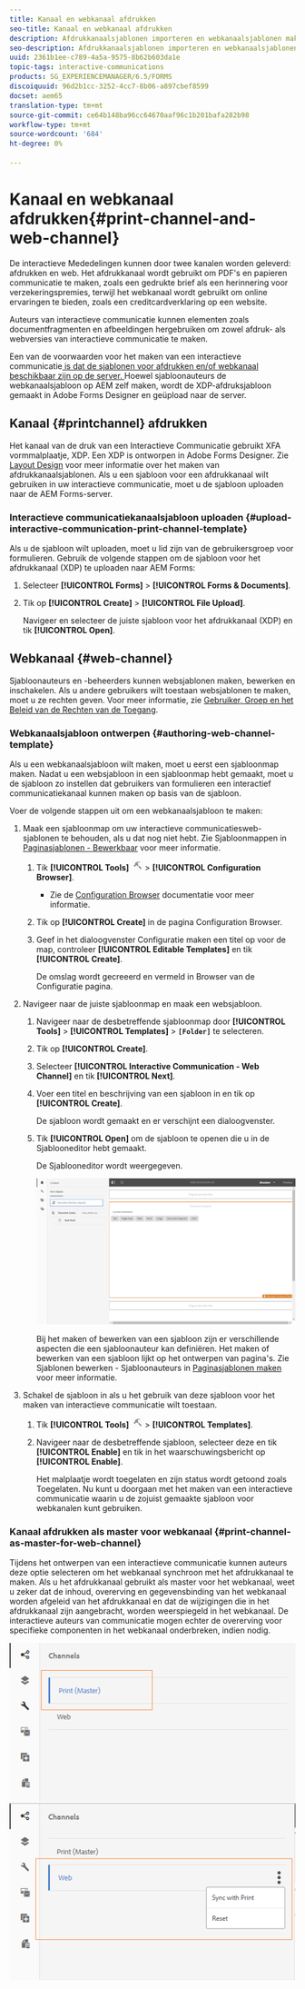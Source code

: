 ```yaml
---
title: Kanaal en webkanaal afdrukken
seo-title: Kanaal en webkanaal afdrukken
description: Afdrukkanaalsjablonen importeren en webkanaalsjablonen maken en inschakelen
seo-description: Afdrukkanaalsjablonen importeren en webkanaalsjablonen maken en inschakelen
uuid: 2361b1ee-c789-4a5a-9575-8b62b603da1e
topic-tags: interactive-communications
products: SG_EXPERIENCEMANAGER/6.5/FORMS
discoiquuid: 96d2b1cc-3252-4cc7-8b06-a897cbef8599
docset: aem65
translation-type: tm+mt
source-git-commit: ce64b148ba96cc64670aaf96c1b201bafa282b98
workflow-type: tm+mt
source-wordcount: '684'
ht-degree: 0%

---
```



# Kanaal en webkanaal afdrukken{#print-channel-and-web-channel}

De interactieve Mededelingen kunnen door twee kanalen worden geleverd: afdrukken en web. Het afdrukkanaal wordt gebruikt om PDF&#39;s en papieren communicatie te maken, zoals een gedrukte brief als een herinnering voor verzekeringspremies, terwijl het webkanaal wordt gebruikt om online ervaringen te bieden, zoals een creditcardverklaring op een website.

Auteurs van interactieve communicatie kunnen elementen zoals documentfragmenten en afbeeldingen hergebruiken om zowel afdruk- als webversies van interactieve communicatie te maken.

Een van de voorwaarden voor het maken van een interactieve communicatie[ is dat de sjablonen voor afdrukken en/of webkanaal beschikbaar zijn op de server. ](../../forms/using/create-interactive-communication.md) Hoewel sjabloonauteurs de webkanaalsjabloon op AEM zelf maken, wordt de XDP-afdruksjabloon gemaakt in Adobe Forms Designer en geüpload naar de server.

## Kanaal {#printchannel} afdrukken

Het kanaal van de druk van een Interactieve Communicatie gebruikt XFA vormmalplaatje, XDP. Een XDP is ontworpen in Adobe Forms Designer. Zie [Layout Design](../../forms/using/layout-design-details.md) voor meer informatie over het maken van afdrukkanaalsjablonen. Als u een sjabloon voor een afdrukkanaal wilt gebruiken in uw interactieve communicatie, moet u de sjabloon uploaden naar de AEM Forms-server.

### Interactieve communicatiekanaalsjabloon uploaden {#upload-interactive-communication-print-channel-template}

Als u de sjabloon wilt uploaden, moet u lid zijn van de gebruikersgroep voor formulieren. Gebruik de volgende stappen om de sjabloon voor het afdrukkanaal (XDP) te uploaden naar AEM Forms:

1. Selecteer **[!UICONTROL Forms]** > **[!UICONTROL Forms & Documents]**.

1. Tik op **[!UICONTROL Create]** > **[!UICONTROL File Upload]**.

   Navigeer en selecteer de juiste sjabloon voor het afdrukkanaal (XDP) en tik **[!UICONTROL Open]**.

## Webkanaal {#web-channel}

Sjabloonauteurs en -beheerders kunnen websjablonen maken, bewerken en inschakelen. Als u andere gebruikers wilt toestaan websjablonen te maken, moet u ze rechten geven. Voor meer informatie, zie [Gebruiker, Groep en het Beleid van de Rechten van de Toegang](/help/sites-administering/user-group-ac-admin.md).

### Webkanaalsjabloon ontwerpen {#authoring-web-channel-template}

Als u een webkanaalsjabloon wilt maken, moet u eerst een sjabloonmap maken. Nadat u een websjabloon in een sjabloonmap hebt gemaakt, moet u de sjabloon zo instellen dat gebruikers van formulieren een interactief communicatiekanaal kunnen maken op basis van de sjabloon.

Voer de volgende stappen uit om een webkanaalsjabloon te maken:

1. Maak een sjabloonmap om uw interactieve communicatiesweb-sjablonen te behouden, als u dat nog niet hebt. Zie Sjabloonmappen in [Paginasjablonen - Bewerkbaar](/help/sites-developing/page-templates-editable.md) voor meer informatie.

   1. Tik **[!UICONTROL Tools]** ![gereedschappen](assets/tools.png) > **[!UICONTROL Configuration Browser]**.
      * Zie de [Configuration Browser](/help/sites-administering/configurations.md) documentatie voor meer informatie.
   1. Tik op **[!UICONTROL Create]** in de pagina Configuration Browser.
   1. Geef in het dialoogvenster Configuratie maken een titel op voor de map, controleer **[!UICONTROL Editable Templates]** en tik **[!UICONTROL Create]**.

      De omslag wordt gecreeerd en vermeld in Browser van de Configuratie pagina.

1. Navigeer naar de juiste sjabloonmap en maak een websjabloon.

   1. Navigeer naar de desbetreffende sjabloonmap door **[!UICONTROL Tools]** > **[!UICONTROL Templates]** > **`[Folder]`** te selecteren.
   1. Tik op **[!UICONTROL Create]**.
   1. Selecteer **[!UICONTROL Interactive Communication - Web Channel]** en tik **[!UICONTROL Next]**.
   1. Voer een titel en beschrijving van een sjabloon in en tik op **[!UICONTROL Create]**.

      De sjabloon wordt gemaakt en er verschijnt een dialoogvenster.

   1. Tik **[!UICONTROL Open]** om de sjabloon te openen die u in de Sjablooneditor hebt gemaakt.

      De Sjablooneditor wordt weergegeven.

      ![webchannelsjabloon](assets/webchanneltemplate.png)

      Bij het maken of bewerken van een sjabloon zijn er verschillende aspecten die een sjabloonauteur kan definiëren. Het maken of bewerken van een sjabloon lijkt op het ontwerpen van pagina&#39;s. Zie Sjablonen bewerken - Sjabloonauteurs in [Paginasjablonen maken](/help/sites-authoring/templates.md) voor meer informatie.

1. Schakel de sjabloon in als u het gebruik van deze sjabloon voor het maken van interactieve communicatie wilt toestaan.

   1. Tik **[!UICONTROL Tools]** ![gereedschappen](assets/tools.png) > **[!UICONTROL Templates]**.
   1. Navigeer naar de desbetreffende sjabloon, selecteer deze en tik **[!UICONTROL Enable]** en tik in het waarschuwingsbericht op **[!UICONTROL Enable]**.

      Het malplaatje wordt toegelaten en zijn status wordt getoond zoals Toegelaten. Nu kunt u doorgaan met het maken van een interactieve communicatie waarin u de zojuist gemaakte sjabloon voor webkanalen kunt gebruiken.

### Kanaal afdrukken als master voor webkanaal {#print-channel-as-master-for-web-channel}

Tijdens het ontwerpen van een interactieve communicatie kunnen auteurs deze optie selecteren om het webkanaal synchroon met het afdrukkanaal te maken. Als u het afdrukkanaal gebruikt als master voor het webkanaal, weet u zeker dat de inhoud, overerving en gegevensbinding van het webkanaal worden afgeleid van het afdrukkanaal en dat de wijzigingen die in het afdrukkanaal zijn aangebracht, worden weerspiegeld in het webkanaal. De interactieve auteurs van communicatie mogen echter de overerving voor specifieke componenten in het webkanaal onderbreken, indien nodig.

![Kanaal afdrukken als ](assets/create_ic_print_master_new.png) ![hoofdwebkanaal met afdrukkanaal als master](assets/create_ic_print_master_web_new.png)

